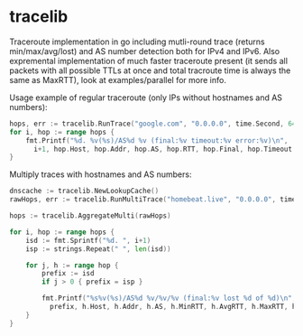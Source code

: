 # tracelib
Traceroute implementation in go including mutli-round trace (returns min/max/avg/lost) and AS number detection both for IPv4 and IPv6. Also expremental implementation of much faster traceroute present (it sends all packets with all possible TTLs at once and total tracroute time is always the same as MaxRTT), look at examples/parallel for more info.

Usage example of regular traceroute (only IPs without hostnames and AS numbers):
```go
hops, err := tracelib.RunTrace("google.com", "0.0.0.0", time.Second, 64, nil)
for i, hop := range hops {
	fmt.Printf("%d. %v(%s)/AS%d %v (final:%v timeout:%v error:%v)\n",
      i+1, hop.Host, hop.Addr, hop.AS, hop.RTT, hop.Final, hop.Timeout, hop.Error)
}
```

Multiply traces with hostnames and AS numbers:
```go
dnscache := tracelib.NewLookupCache()
rawHops, err := tracelib.RunMultiTrace("homebeat.live", "0.0.0.0", time.Second, 64, dnscache, 5)

hops := tracelib.AggregateMulti(rawHops)

for i, hop := range hops {
	isd := fmt.Sprintf("%d. ", i+1)
	isp := strings.Repeat(" ", len(isd))

	for j, h := range hop {
		prefix := isd
        if j > 0 { prefix = isp }

		fmt.Printf("%s%v(%s)/AS%d %v/%v/%v (final:%v lost %d of %d)\n",
          prefix, h.Host, h.Addr, h.AS, h.MinRTT, h.AvgRTT, h.MaxRTT, h.Final, h.Lost, h.Total)
	}
}
```
